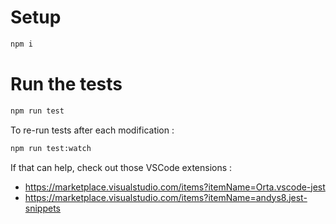 # Setup

```sh
npm i
```

# Run the tests

```sh
npm run test
```

To re-run tests after each modification : 

```sh
npm run test:watch
```

If that can help, check out those VSCode extensions :
- https://marketplace.visualstudio.com/items?itemName=Orta.vscode-jest
- https://marketplace.visualstudio.com/items?itemName=andys8.jest-snippets 